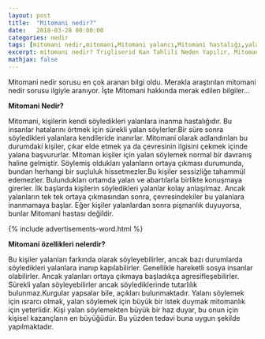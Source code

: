 ```yaml
---
layout: post
title:  "Mitomani nedir?"
date:   2018-03-28 00:00:00
categories: nedir
tags: [mitomani nedir,mitomani,Mitomani yalancı,Mitomani hastalığı,yalanına inanma Mitomani]
excerpt: mitomani nedir? Trigliserid Kan Tahlili Neden Yapılır, Mitomani özellikleri nelerdir? Yalancılık ve Mitomani
mathjax: false
---
```


Mitomani nedir sorusu en çok aranan bilgi oldu. Merakla araştırılan mitomani nedir sorusu ilgiyle aranıyor. İşte Mitomani hakkında merak edilen bilgiler...


**Mitomani Nedir?**

Mitomani, kişilerin kendi söyledikleri yalanlara inanma hastalığıdır. Bu insanlar hatalarını örtmek için sürekli yalan söylerler.Bir süre sonra söyledikleri yalanlara kendileride inanırlar. Mitomani olarak adlandırılan bu durumdaki kişiler, çıkar elde etmek ya da çevresinin ilgisini çekmek içinde yalana başvururlar. Mitoman kişiler için yalan söylemek normal bir davranış haline gelmiştir. Söylemiş oldukları yalanların ortaya çıkması durumunda, bundan herhangi bir suçluluk hissetmezler.Bu kişiler sessizliğe tahammül edemezler. Bulundukları ortamda yalan ve abartılarla birlikte konuşmaya girerler. İlk başlarda kişilerin söyledikleri yalanlar kolay anlaşılmaz. Ancak yalanların tek tek ortaya çıkmasından sonra, çevresindekiler bu yalanlara inanmamaya başlar. Eğer kişiler yalanlardan sonra pişmanlık duyuyorsa, bunlar Mitomani hastası değildir.

{% include advertisements-word.html %}

**Mitomani özellikleri nelerdir?**

Bu kişiler yalanları farkında olarak söyleyebilirler, ancak bazı durumlarda söyledikleri yalanlara inanıp kapılabilirler. Genellikle hareketli sosya insanlar olabilirler. Ancak yalanları ortaya çıkmaya başladıkça agresifleşebilirler. Sürekli yalan söyleyebilirler ancak söylediklerinde tutarlılık bulunmaz.Kurgular yapsalar bile, açıkları bulunmaktadır. Yalanı söylemek için ısrarcı olmak, yalan söylemek için büyük bir istek duymak mitomanlık için yeterlidir. Kişi yalan söylemekten büyük bir haz duyar, bu onun için kişisel kazançların en büyüğüdür. Bu yüzden tedavi buna uygun şekilde yapılmaktadır.  